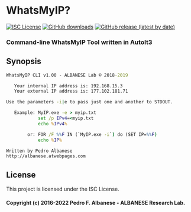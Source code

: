 # WhatsMyIP?
[![ISC License](http://img.shields.io/badge/license-ISC-blue.svg)](https://github.com/pedroalbanese/myip/blob/master/LICENSE.md) 
[![GitHub downloads](https://img.shields.io/github/downloads/pedroalbanese/myip/total.svg?logo=github&logoColor=white)](https://github.com/pedroalbanese/myip/releases)
[![GitHub release (latest by date)](https://img.shields.io/github/v/release/pedroalbanese/myip)](https://github.com/pedroalbanese/myip/releases)

### Command-line WhatsMyIP Tool written in AutoIt3

## Synopsis  
```bat
WhatsMyIP CLI v1.00 - ALBANESE Lab © 2018-2019

   Your internal IP address is: 192.168.15.3
   Your external IP address is: 177.102.181.71

Use the parameters -i|e to pass just one and another to STDOUT.

   Example: MyIP.exe -e > myip.txt
            set /p IPv4=<myip.txt
            echo %IPv4%

        or: FOR /F %%F IN (`MyIP.exe -i`) do (SET IP=%%F)
            echo %IP%

Written by Pedro Albanese
http://albanese.atwebpages.com
```

## License

This project is licensed under the ISC License.

#### Copyright (c) 2016-2022 Pedro F. Albanese - ALBANESE Research Lab.

